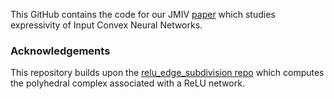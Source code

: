 This GitHub contains the code for our JMIV [paper](https://arxiv.org/abs/2501.03017) which studies expressivity of Input Convex Neural Networks.


### Acknowledgements

This repository builds upon the [relu_edge_subdivision repo](https://github.com/arturs-berzins/relu_edge_subdivision) which computes the polyhedral complex associated with a ReLU network.
